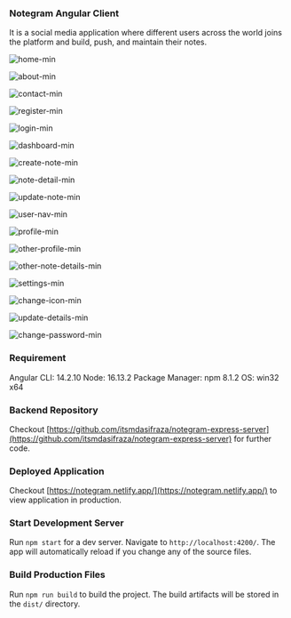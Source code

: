 ### Notegram Angular Client
It is a social media application where different users across the world joins the platform and build, push, and maintain their notes.

![home-min](https://user-images.githubusercontent.com/58258334/227975999-75b5f55c-6059-44b8-b3cd-1f2de6d0ccdd.png)

![about-min](https://user-images.githubusercontent.com/58258334/227976228-8475743f-df3b-492b-b8b6-ee6b78c2d8af.png)

![contact-min](https://user-images.githubusercontent.com/58258334/227976281-6e48da6f-fc99-40bb-bf0e-aafc58d2b0fa.png)

![register-min](https://user-images.githubusercontent.com/58258334/227976323-8b39b8b5-18bc-4566-88cb-7377efc76845.png)

![login-min](https://user-images.githubusercontent.com/58258334/227976355-7cc0d54b-3a1a-417a-a005-5d6e1e46f08b.png)

![dashboard-min](https://user-images.githubusercontent.com/58258334/227977176-ab37a055-706d-4be7-a541-b710d4a7617b.png)

![create-note-min](https://user-images.githubusercontent.com/58258334/227977239-14ba46f9-ba6d-447f-b500-01d3167c8c65.png)

![note-detail-min](https://user-images.githubusercontent.com/58258334/227977341-e87dc4a3-dc8e-45ec-ab8c-c15b25e2d649.png)

![update-note-min](https://user-images.githubusercontent.com/58258334/227977451-ce607bf3-edba-4a2c-8651-d6d026909f95.png)

![user-nav-min](https://user-images.githubusercontent.com/58258334/227977500-17a5d2ba-109a-4d85-9f6f-8db73b3d7f8d.png)

![profile-min](https://user-images.githubusercontent.com/58258334/227977588-e9a4a947-19d7-4952-83de-a8217ac17244.png)

![other-profile-min](https://user-images.githubusercontent.com/58258334/227977644-1cbf4ab1-813b-4b66-84db-0437f745543f.png)

![other-note-details-min](https://user-images.githubusercontent.com/58258334/227977676-6c700183-6b6a-47ea-9258-74c194fc8761.png)

![settings-min](https://user-images.githubusercontent.com/58258334/227977712-032a03c0-c76f-49d9-8381-c51443e9f451.png)

![change-icon-min](https://user-images.githubusercontent.com/58258334/227977774-7070b758-2816-40b7-b26b-e226f3b29f4a.png)

![update-details-min](https://user-images.githubusercontent.com/58258334/227977839-861ff379-9cf4-405b-9e64-dac222686290.png)

![change-password-min](https://user-images.githubusercontent.com/58258334/227977877-b4989e5a-9754-49ca-9db8-1962421eb181.png)


### Requirement
Angular CLI: 14.2.10
Node: 16.13.2
Package Manager: npm 8.1.2
OS: win32 x64

### Backend Repository
Checkout [https://github.com/itsmdasifraza/notegram-express-server](https://github.com/itsmdasifraza/notegram-express-server) for further code.

### Deployed Application 
Checkout [https://notegram.netlify.app/](https://notegram.netlify.app/) to view application in production. 

### Start Development Server
Run `npm start` for a dev server. Navigate to `http://localhost:4200/`. The app will automatically reload if you change any of the source files.

### Build Production Files
Run `npm run build` to build the project. The build artifacts will be stored in the `dist/` directory.
